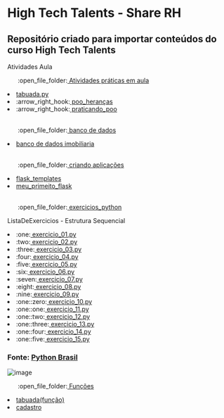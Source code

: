 # High Tech Talents - Share RH  


## Repositório criado para importar conteúdos do curso High Tech Talents

<p>Atividades Aula<p>
<ul>:open_file_folder:<a href ="https://github.com/DiegoPereira12/high_tech_talents/tree/main/Atividades%20pr%C3%A1ticas%20em%20aula"> Atividades práticas em aula </a></ul>
<li><a href = "https://github.com/DiegoPereira12/high_tech_talents/blob/main/Atividades%20pr%C3%A1ticas%20em%20aula/tabuada.py"> tabuada.py </a></li>
<li>:arrow_right_hook:<a href = "https://github.com/DiegoPereira12/high_tech_talents/tree/main/Atividades%20pr%C3%A1ticas%20em%20aula/poo_heran%C3%A7as"> poo_heranças </a></li>
<li>:arrow_right_hook:<a href ="https://github.com/DiegoPereira12/high_tech_talents/tree/main/Atividades%20pr%C3%A1ticas%20em%20aula/praticando_poo"> praticando_poo </a></li>

<br>

<ul>:open_file_folder:<a href ="https://github.com/DiegoPereira12/high_tech_talents/tree/main/banco%20de%20dados/"> banco de dados </a></ul>
<li><a href = "https://github.com/DiegoPereira12/high_tech_talents/tree/main/banco%20de%20dados/banco%20de%20dados%20imobiliaria"> banco de dados imobiliaria </a></li>

<br>

<ul>:open_file_folder:<a href ="https://github.com/DiegoPereira12/high_tech_talents/tree/main/criando%20aplica%C3%A7%C3%B5es"> criando aplicações </a></ul>
<li><a href = "https://github.com/DiegoPereira12/high_tech_talents/tree/main/criando%20aplica%C3%A7%C3%B5es/flask_templates/"> flask_templates </a></li>
<li><a href = "https://github.com/DiegoPereira12/high_tech_talents/tree/main/criando%20aplica%C3%A7%C3%B5es/meu_primeito_flask/"> meu_primeito_flask </a></li>

<br>
  
<ul>:open_file_folder:<a href ="https://github.com/DiegoPereira12/high_tech_talents/tree/main/exercicios_python"> exercicios_python </a></ul>

<p>ListaDeExercicios - Estrutura Sequencial <p>
  
<li>:one:<a href = "https://github.com/DiegoPereira12/high_tech_talents/blob/main/exercicios_python/exercicio_01.py"> exercicio_01.py </a></li>
<li>:two:<a href = "https://github.com/DiegoPereira12/high_tech_talents/blob/main/exercicios_python/exercicio_02.py"> exercicio_02.py </a></li>
<li>:three:<a href = "https://github.com/DiegoPereira12/high_tech_talents/blob/main/exercicios_python/exercicio_03.py"> exercicio_03.py </a> </li>
<li>:four:<a href = "https://github.com/DiegoPereira12/high_tech_talents/blob/main/exercicios_python/exercicio_04.py"> exercicio_04.py </a></li>
<li>:five:<a href = "https://github.com/DiegoPereira12/high_tech_talents/blob/main/exercicios_python/exercicio_05.py"> exercicio_05.py </a></li>
<li>:six:<a href = "https://github.com/DiegoPereira12/high_tech_talents/blob/main/exercicios_python/exercicio_06.py"> exercicio_06.py </a></li>
<li>:seven:<a href = "https://github.com/DiegoPereira12/high_tech_talents/blob/main/exercicios_python/exercicio_07.py"> exercicio_07.py </a></li>
<li>:eight:<a href = "https://github.com/DiegoPereira12/high_tech_talents/blob/main/exercicios_python/exercicio_08.py"> exercicio_08.py </a></li>
<li>:nine:<a href = "https://github.com/DiegoPereira12/high_tech_talents/blob/main/exercicios_python/exercicio_09.py"> exercicio_09.py </a></li>
<li>:one::zero:<a href = "https://github.com/DiegoPereira12/high_tech_talents/blob/main/exercicios_python/exercicio_10.py"> exercicio_10.py </a></li>
<li>:one::one:<a href = "https://github.com/DiegoPereira12/high_tech_talents/blob/main/exercicios_python/exercicio_11.py"> exercicio_11.py </a></li>
<li>:one::two:<a href = "https://github.com/DiegoPereira12/high_tech_talents/blob/main/exercicios_python/exercicio_12.py"> exercicio_12.py </a></li>
<li>:one::three:<a href = "https://github.com/DiegoPereira12/high_tech_talents/blob/main/exercicios_python/exercicio_13.py"> exercicio_13.py </a></li>
<li>:one::four:<a href = "https://github.com/DiegoPereira12/high_tech_talents/blob/main/exercicios_python/exercicio_14.py"> exercicio_14.py </a></li>
<li>:one::five:<a href = "https://github.com/DiegoPereira12/high_tech_talents/blob/main/exercicios_python/exercicio_15.py"> exercicio_15.py </a></li>

### Fonte: <a href = "https://wiki.python.org.br/EstruturaSequencial"> Python Brasil </a>
![image](https://user-images.githubusercontent.com/82544146/158895524-f7a87e48-3a39-4bc8-b3f5-29b171ed79db.png)

<ul>:open_file_folder:<a href ="https://github.com/DiegoPereira12/high_tech_talents/tree/main/fun%C3%A7%C3%B5es"> Funções </a></ul>
<li><a href = "https://github.com/DiegoPereira12/high_tech_talents/blob/main/fun%C3%A7%C3%B5es/tabuada.py"> tabuada(função) </a></li>
<li><a href = "https://github.com/DiegoPereira12/high_tech_talents/tree/main/fun%C3%A7%C3%B5es/cadastro"> cadastro </a></li>
<br>





